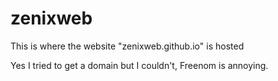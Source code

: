 # zenixweb

This is where the website "zenixweb.github.io" is hosted

Yes I tried to get a domain but I couldn't, Freenom is annoying.
